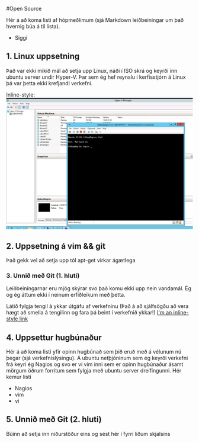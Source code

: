 #Open Source


Hér á að koma listi af hópmeðlimum (sjá Markdown leiðbeiningar um það hvernig búa á til lista).
 
* Siggi


## 1. Linux uppsetning

Það var ekki mikið mál að setja upp Linux, náði í ISO skrá og keyrði inn ubuntu server undir Hyper-V. Þar sem ég hef reynslu í kerfisstjórn á Linux þá var þetta ekki krefjandi verkefni.

Inline-style: 
![Image](https://github.com/siggirs/INTOmarkdown/blob/master/ubuntu.jpg?raw=true "Logo Title Text 1")

## 2. Uppsetning á vim && git


Það gekk vel að setja upp tól apt-get virkar ágætlega

### 3. Unnið með Git (1. hluti)


Leiðbeiningarnar eru mjög skýrar svo það komu ekki upp nein vandamál.  Ég og ég áttum ekki í neinum erfiðleikum með þetta.

Látið fylgja tengil á ykkar útgáfu af verkefninu (Það á að sjálfsögðu að vera hægt að smella á tengilinn og fara þá beint í verkefnið ykkar!)
[I'm an inline-style link](https://github.com/siggirs/INTOmarkdown)
## 4. Uppsettur hugbúnaður

Hér á að koma listi yfir opinn hugbúnað sem þið eruð með á vélunum nú þegar (sjá verkefnislýsingu).
Á ubuntu netþjóninum sem ég keyrði verkefni frá keyri ég Nagios og svo er vi vim inni sem er opinn hugbúnaður ásamt mörgum öðrum forritum sem fylgja með ubuntu server dreifingunni.
Hér kemur listi
* Nagios
* vim
* vi

## 5. Unnið með Git (2. hluti)
Búinn að setja inn niðurstöður eins og sést hér í fyrri liðum skjalsins

